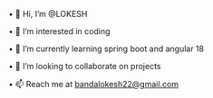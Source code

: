 •	👋 Hi, I’m @LOKESH

•	👀 I’m interested in coding

•	🌱 I’m currently learning spring boot and angular 18

•	💞️ I’m looking to collaborate on projects

•	📫 Reach me at bandalokesh22@gmail.com
